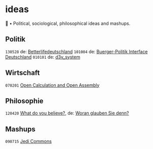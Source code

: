 # ideas
🤔 • Political, sociological, philosophical ideas and mashups.

## Politik
`130528` de: [Betterlifedeutschland](https://perguth.js.org/ideas/130528-Better-Life-Deutschland/)
`101004` de: [Buerger-Politik Interface Deutschland](https://perguth.js.org/ideas/101004-Buerger-Politik-Interface-Deutschland/)
`010101` de: [d3v_system](https://perguth.js.org/ideas/010101-d3v_system/)

## Wirtschaft
`070201` [Open Calculation and Open Assembly](https://perguth.js.org/ideas/070201-Open-Calculation-and-Open-Assembly/)

## Philosophie
`120420` [What do you believe?](https://perguth.js.org/ideas/120420-Erisisch-Woran-glauben-Sie-denn/index.en.html), de: [Woran glauben Sie denn?](https://perguth.js.org/ideas/120420-Erisisch-Woran-glauben-Sie-denn/)

## Mashups
`090715` [Jedi Commons](https://perguth.js.org/ideas/090715-Jedi-Commons/)
